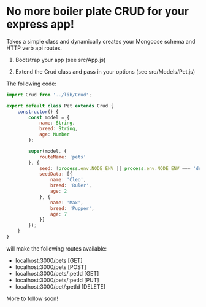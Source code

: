 
 # No more boiler plate CRUD for your express app!

Takes a simple class and dynamically creates your Mongoose schema and HTTP verb api routes.

1. Bootstrap your app (see src/App.js)

2. Extend the Crud class and pass in your options (see src/Models/Pet.js)

The following code: 

```javascript
import Crud from '../lib/Crud';

export default class Pet extends Crud {
    constructor() {
        const model = {
            name: String,
            breed: String,
            age: Number
        };

        super(model, {
            routeName: 'pets'
        }, {
            seed: !process.env.NODE_ENV || process.env.NODE_ENV === 'development',
            seedData: [{
                name: 'Cleo',
                breed: 'Ruler',
                age: 2
            }, {
                name: 'Max',
                breed: 'Pupper',
                age: 7
            }]
        });
    }
}
```

will make the following routes available:
- localhost:3000/pets [GET]
- localhost:3000/pets [POST]
- localhost:3000/pets/:petId [GET]
- localhost:3000/pets/:petId [PUT]
- localhost:3000/pet/:petId [DELETE]

More to follow soon!
